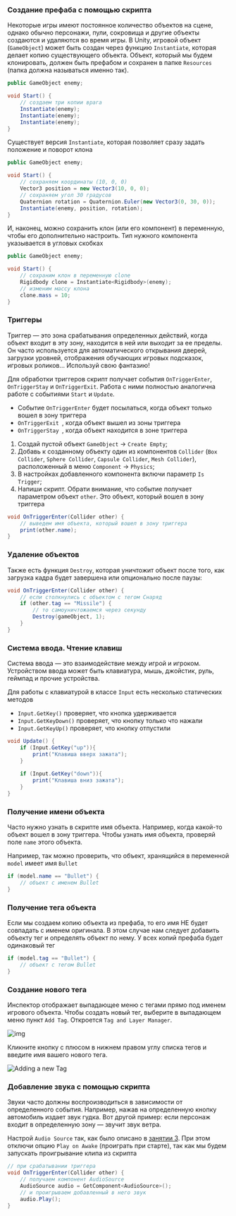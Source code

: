 ### Создание префаба с помощью скрипта

Некоторые игры имеют постоянное количество объектов на сцене, однако обычно персонажи, пули, сокровища и другие объекты создаются и удаляются во время игры. В Unity, игровой объект (`GameObject`) может быть создан через функцию `Instantiate`, которая делает копию существующего объекта. Объект, который мы будем клонировать, должен быть префабом и сохранен в папке `Resources` (папка должна называться именно так).

```csharp
public GameObject enemy;

void Start() {
    // создаем три копии врага
    Instantiate(enemy);
    Instantiate(enemy);
    Instantiate(enemy);
}
```

Существует версия `Instantiate`, которая позволяет сразу задать положение и поворот клона

```csharp
public GameObject enemy;

void Start() {
    // сохраняем координаты (10, 0, 0)
    Vector3 position = new Vector3(10, 0, 0);
    // сохраняем угол 30 градусов
    Quaternion rotation = Quaternion.Euler(new Vector3(0, 30, 0));
    Instantiate(enemy, position, rotation);
}
```

И, наконец, можно сохранить клон (или его компонент) в переменную, чтобы его дополнительно настроить. Тип нужного компонента указывается в угловых скобках

```csharp
public GameObject enemy;

void Start() {
    // сохраним клон в переменную clone
    Rigidbody clone = Instantiate<Rigidbody>(enemy);
    // изменим массу клона
    clone.mass = 10;
}
```

### Триггеры

Триггер — это зона срабатывания определенных действий, когда объект входит в эту зону, находится в ней или выходит за ее пределы. Он часто используется для автоматического открывания дверей, загрузки уровней, отображения обучающих игровых подсказок, игровых роликов… Используй свою фантазию!

Для обработки триггеров скрипт получает события `OnTriggerEnter`, `OnTriggerStay` и `OnTriggerExit`. Работа с ними полностью аналогична работе с событиями `Start` и `Update`.

- Событие `OnTriggerEnter` будет посылаться, когда объект только вошел в зону триггера
- `OnTriggerExit `, когда объект вышел из зоны триггера
- `OnTriggerStay `, когда объект находится в зоне триггера

1. Создай пустой объект `GameObject` → `Create Empty`;
2. Добавь к созданному объекту один из компонентов `Collider` (`Box Collider`, `Sphere Collider`, `Capsule Collider`, `Mesh Collider`), расположенный в меню `Component` → `Physics`;
3. В настройках добавленного компонента включи параметр `Is Trigger`;
4. Напиши скрипт. Обрати внимание, что событие получает параметром объект `other`. Это объект, который вошел в зону триггера

```csharp
void OnTriggerEnter(Collider other) {
	// выведем имя объекта, который вошел в зону триггера
	print(other.name);
}
```

### Удаление объектов

Также есть функция `Destroy`, которая уничтожит объект после того, как загрузка кадра будет завершена или опционально после паузы:

```csharp
void OnTriggerEnter(Collider other) {
    // если столкнулись с объектом с тегом Снаряд
    if (other.tag == "Missile") {
        // то самоуничтожаемся через секунду
        Destroy(gameObject, 1);
    }
}
```

### Система ввода. Чтение клавиш

Система ввода — это взаимодействие между игрой и игроком. Устройством ввода может быть клавиатура, мышь, джойстик, руль, геймпад и прочие устройства.

Для работы с клавиатурой в классе `Input` есть несколько статических методов

- `Input.GetKey()` проверяет, что кнопка удерживается
- `Input.GetKeyDown()` проверяет, что кнопку только что нажали
- `Input.GetKeyUp()` проверяет, что кнопку отпустили

```csharp
void Update() {
    if (Input.GetKey("up")){
        print("Клавиша вверх зажата");
    }
    
    if (Input.GetKey("down")){
        print("Клавиша вниз зажата");
    }
}
```

### Получение имени объекта

Часто нужно узнать в скрипте имя объекта. Например, когда какой-то объект вошел в зону триггера. Чтобы узнать имя объекта, проверяй поле `name` этого объекта. 

Например, так можно проверить, что объект, хранящийся в переменной `model` имеет имя `Bullet`

```csharp
if (model.name == "Bullet") {
	// объект с именем Bullet
}
```

### Получение тега объекта

Если мы создаем копию объекта из префаба, то его имя НЕ будет совпадать с именем оригинала. В этом случае нам следует добавить объекту тег и определять объект по нему. У всех копий префаба будет одинаковый тег

```csharp
if (model.tag == "Bullet") {
	// объект с тегом Bullet
}
```

### Создание нового тега

Инспектор отображает выпадающее меню с тегами прямо под именем игрового объекта. Чтобы создать новый тег, выберите в выпадающем меню пункт `Add Tag`. Откроется `Tag and Layer Manager`.

![img](https://docs.unity3d.com/uploads/Main/TagDropdown.png)

Кликните кнопку с плюсом в нижнем правом углу списка тегов и введите имя вашего нового тега.

![Adding a new Tag](https://docs.unity3d.com/uploads/Main/TagManagerAddNew.png)

### Добавление звука с помощью скрипта

Звуки часто должны воспроизводиться в зависимости от определенного события. Например, нажав на определенную кнопку автомобиль издает звук гудка. Вот другой пример: если персонаж входит в определенную зону — звучит звук ветра.

Настрой `Audio Source` так, как было описано в [занятии 3](http://unity3d.unium.ru/lessons/lesson3/index.html#addsound). При  этом отключи опцию `Play on Awake` (проиграть при старте), так как мы будем запускать проигрывание клипа из скрипта

```csharp
// при срабатывании триггера
void OnTriggerEnter(Collider other) {
	// получаем компонент AudioSource
	AudioSource audio = GetComponent<AudioSource>();
	// и проигрываем добавленный в него звук
	audio.Play();
}
```